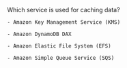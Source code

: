 Which service is used for caching data?

    - Amazon Key Management Service (KMS)

    - Amazon DynamoDB DAX

    - Amazon Elastic File System (EFS)

    - Amazon Simple Queue Service (SQS)